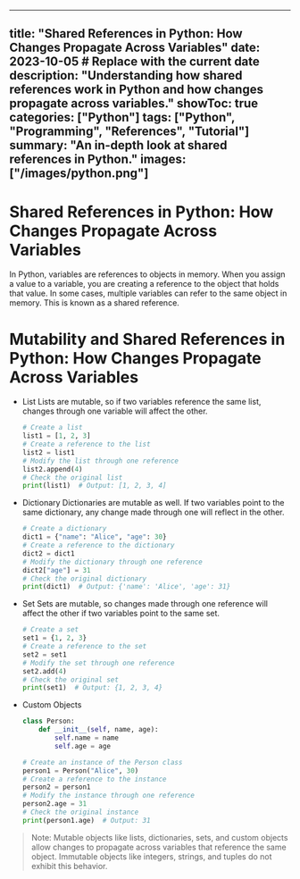 
---
title: "Shared References in Python: How Changes Propagate Across Variables"
date: 2023-10-05  # Replace with the current date
description: "Understanding how shared references work in Python and how changes propagate across variables."
showToc: true
categories: ["Python"]
tags: ["Python", "Programming", "References", "Tutorial"]
summary: "An in-depth look at shared references in Python."
images: ["/images/python.png"]
---

# Shared References in Python: How Changes Propagate Across Variables
In Python, variables are references to objects in memory. When you assign a value to a variable, you are creating a reference to the object that holds that value. In some cases, multiple variables can refer to the same object in memory. This is known as a shared reference.

# Mutability and Shared References in Python: How Changes Propagate Across Variables


- List
Lists are mutable, so if two variables reference the same list, changes through one variable will affect the other.
    
    ```python
    # Create a list
    list1 = [1, 2, 3]
    # Create a reference to the list
    list2 = list1
    # Modify the list through one reference
    list2.append(4)
    # Check the original list
    print(list1)  # Output: [1, 2, 3, 4]
    ```
- Dictionary
Dictionaries are mutable as well. If two variables point to the same dictionary, any change made through one will reflect in the other.

    ```python
    # Create a dictionary
    dict1 = {"name": "Alice", "age": 30}
    # Create a reference to the dictionary
    dict2 = dict1
    # Modify the dictionary through one reference
    dict2["age"] = 31
    # Check the original dictionary
    print(dict1)  # Output: {'name': 'Alice', 'age': 31}
    ```

- Set
Sets are mutable, so changes made through one reference will affect the other if two variables point to the same set.

    ```python
    # Create a set
    set1 = {1, 2, 3}
    # Create a reference to the set
    set2 = set1
    # Modify the set through one reference
    set2.add(4)
    # Check the original set
    print(set1)  # Output: {1, 2, 3, 4}
    ```

- Custom Objects

    ```python
    class Person:
        def __init__(self, name, age):
            self.name = name
            self.age = age

    # Create an instance of the Person class
    person1 = Person("Alice", 30)
    # Create a reference to the instance
    person2 = person1
    # Modify the instance through one reference
    person2.age = 31
    # Check the original instance
    print(person1.age)  # Output: 31
    ```


> Note: Mutable objects like lists, dictionaries, sets, and custom objects allow changes to propagate across variables that reference the same object. Immutable objects like integers, strings, and tuples do not exhibit this behavior.


